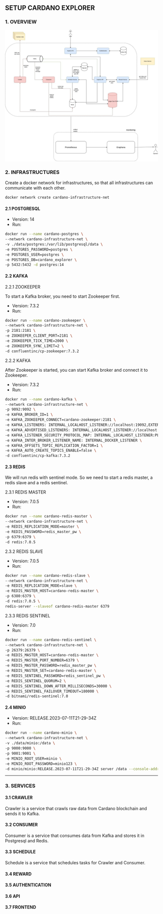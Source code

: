 ## SETUP CARDANO EXPLORER

### 1. OVERVIEW

![alt text](./images/overview.png)

### 2. INFRASTRUCTURES

Create a docker network for infrastructures, so that all infrastructures can communicate with each other. <br/>
```bash
docker network create cardano-infrastructure-net
```

#### 2.1 POSTGRESQL
- Version: 14 <br/>
- Run:

```bash
docker run --name cardano-postgres \ 
--network cardano-infrastructure-net \
-v ./data/postgres:/var/lib/postgresql/data \
-e POSTGRES_PASSWORD=postgres \ 
-e POSTGRES_USER=postgres \
-e POSTGRES_DB=cardano_explorer \
-p 5432:5432 -d postgres:14
```

#### 2.2 KAFKA
2.2.1 ZOOKEEPER

To start a Kafka broker, you need to start Zookeeper first.

- Version: 7.3.2
- Run:
```bash
docker run --name cardano-zookeeper \
--network cardano-infrastructure-net \
-p 2181:2181 \
-e ZOOKEEPER_CLIENT_PORT=2181 \
-e ZOOKEEPER_TICK_TIME=2000 \
-e ZOOKEEPER_SYNC_LIMIT=2 \
-d confluentinc/cp-zookeeper:7.3.2
```

2.2.2 KAFKA

After Zookeeper is started, you can start Kafka broker and connect it to Zookeeper. 

- Version: 7.3.2
- Run:
```bash
docker run --name cardano-kafka \
--network cardano-infrastructure-net \
-p 9092:9092 \
-e KAFKA_BROKER_ID=1 \
-e KAFKA_ZOOKEEPER_CONNECT=cardano-zookeeper:2181 \
-e KAFKA_LISTENERS: INTERNAL_LOCALHOST_LISTENER://localhost:19092,EXTERNAL_LISTENER://<your_ip>:9092, INTERNAL_DOCKER_LISTENER://cardano-kafka:9092 \
-e KAFKA_ADVERTISED_LISTENERS: INTERNAL_LOCALHOST_LISTENER://localhost:19092,EXTERNAL_LISTENER://<your_ip>:9092, INTERNAL_DOCKER_LISTENER://cardano-kafka:9092 \
-e KAFKA_LISTENER_SECURITY_PROTOCOL_MAP: INTERNAL_LOCALHOST_LISTENER:PLAINTEXT,EXTERNAL_LISTENER:PLAINTEXT,INTERNAL_DOCKER_LISTENER:PLAINTEXT \
-e KAFKA_INTER_BROKER_LISTENER_NAME: INTERNAL_DOCKER_LISTENER \
-e KAFKA_OFFSETS_TOPIC_REPLICATION_FACTOR=1 \
-e KAFKA_AUTO_CREATE_TOPICS_ENABLE=false \
-d confluentinc/cp-kafka:7.3.2
```

#### 2.3 REDIS
We will run redis with sentinel mode. So we need to start a redis master, a redis slave and a redis sentinel. <br/>

2.3.1 REDIS MASTER
- Version: 7.0.5 <br/>
- Run:
```bash
docker run --name cardano-redis-master \
--network cardano-infrastructure-net \
-e REDIS_REPLICATION_MODE=master \
-e REDIS_PASSWORD=redis_master_pw \
-p 6379:6379 \
-d redis:7.0.5
```
2.3.2 REDIS SLAVE
- Version: 7.0.5
- Run:
```bash
docker run --name cardano-redis-slave \
--network cardano-infrastructure-net \
-e REDIS_REPLICATION_MODE=slave \
-e REDIS_MASTER_HOST=cardano-redis-master \
-p 6380:6379 \
-d redis:7.0.5 \
redis-server --slaveof cardano-redis-master 6379
```
2.3.3 REDIS SENTINEL
- Version: 7.0
- Run:
```bash
docker run --name cardano-redis-sentinel \
--network cardano-infrastructure-net \
-p 26379:26379 \
-e REDIS_MASTER_HOST=cardano-redis-master \
-e REDIS_MASTER_PORT_NUMBER=6379 \
-e REDIS_MASTER_PASSWORD=redis_master_pw \
-e REDIS_MASTER_SET=cardano-redis-master \
-e REDIS_SENTINEL_PASSWORD=redis_sentinel_pw \
-e REDIS_SENTINEL_QUORUM=2 \
-e REDIS_SENTINEL_DOWN_AFTER_MILLISECONDS=30000 \
-e REDIS_SENTINEL_FAILOVER_TIMEOUT=180000 \
-d bitnami/redis-sentinel:7.0
```

#### 2.4 MINIO  
- Version: RELEASE.2023-07-11T21-29-34Z
- Run:
```bash
docker run --name cardano-minio \
--network cardano-infrastructure-net \
-v ./data/minio:/data \
-p 9000:9000 \
-p 9001:9001 \
-e MINIO_ROOT_USER=minio \
-e MINIO_ROOT_PASSWORD=minio123 \
-d minio/minio:RELEASE.2023-07-11T21-29-34Z server /data --console-address ":9001"
```
---

### 3. SERVICES

#### 3.1 CRAWLER
Crawler is a service that crawls raw data from Cardano blockchain and sends it to Kafka. <br/>

#### 3.2 CONSUMER
Consumer is a service that consumes data from Kafka and stores it in Postgresql and Redis. <br/>

#### 3.3 SCHEDULE
Schedule is a service that schedules tasks for Crawler and Consumer. <br/>

#### 3.4 REWARD

#### 3.5 AUTHENTICATION

#### 3.6 API

#### 3.7 FRONTEND

